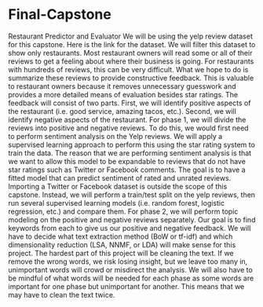 # Final-Capstone

Restaurant Predictor and Evaluator
 	We will be using the yelp review dataset for this capstone. Here is the link for the dataset. We will filter this dataset to show only restaurants. Most restaurant owners will read some or all of their reviews to get a feeling about where their business is going. For restaurants with hundreds of reviews, this can be very difficult. What we hope to do is summarize these reviews to provide constructive feedback. This is valuable to restaurant owners because it removes unnecessary guesswork and provides a more detailed means of evaluation besides star ratings. The feedback will consist of two parts. First, we will identify positive aspects of the restaurant (i.e. good service, amazing tacos, etc.). Second, we will identify negative aspects of the restaurant. 
For phase 1, we will divide the reviews into positive and negative reviews. To do this, we would first need to perform sentiment analysis on the Yelp reviews. We will apply a supervised learning approach to perform this using the star rating system to train the data. The reason that we are performing sentiment analysis is that we want to allow this model to be expandable to reviews that do not have star ratings such as Twitter or Facebook comments. The goal is to have a fitted model that can predict sentiment of rated and unrated reviews. Importing a Twitter or Facebook dataset is outside the scope of this capstone. Instead, we will perform a train/test split on the yelp reviews, then run several supervised learning models (i.e. random forest, logistic regression, etc.) and compare them.
For phase 2, we will perform topic modeling on the positive and negative reviews separately. Our goal is to find keywords from each to give us our positive and negative feedback. We will have to decide what text extraction method (BoW or tf-idf) and which dimensionality reduction (LSA, NNMF, or LDA) will make sense for this project. 
The hardest part of this project will be cleaning the text. If we remove the wrong words, we risk losing insight, but we leave too many in, unimportant words will crowd or misdirect the analysis. We will also have to be mindful of what words will be needed for each phase as some words are important for one phase but unimportant for another. This means that we may have to clean the text twice.
